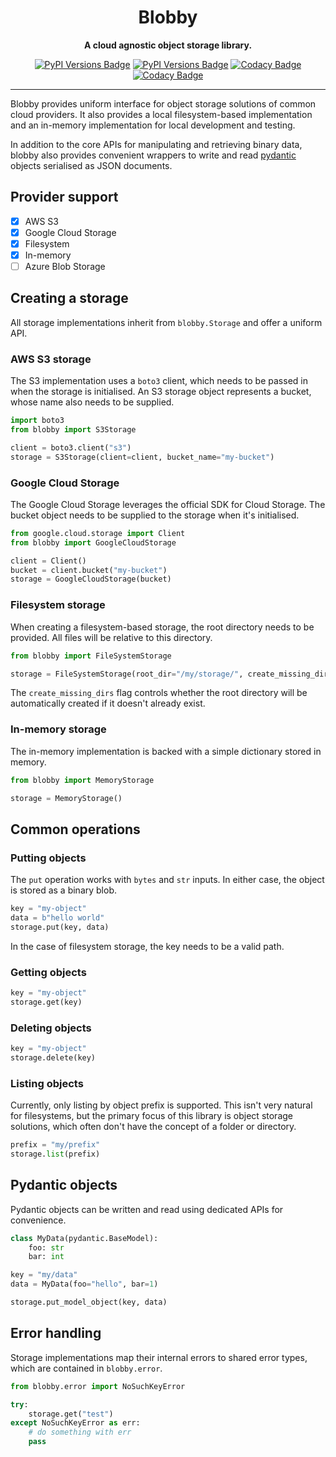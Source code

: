 <div align="center">

# Blobby

**A cloud agnostic object storage library.**

[![PyPI Versions Badge](https://badge.fury.io/py/blobby.svg)](https://badge.fury.io/py/blobby/)
[![PyPI Versions Badge](https://img.shields.io/pypi/pyversions/blobby.svg)](https://pypi.org/project/blobby/)
[![Codacy Badge](https://app.codacy.com/project/badge/Grade/5c800180fb3b466fb8964d798aecdcc2)](https://app.codacy.com/gh/davidsteiner/blobby/dashboard?utm_source=gh&utm_medium=referral&utm_content=&utm_campaign=Badge_grade)
[![Codacy Badge](https://app.codacy.com/project/badge/Coverage/5c800180fb3b466fb8964d798aecdcc2)](https://app.codacy.com/gh/davidsteiner/blobby/dashboard?utm_source=gh&utm_medium=referral&utm_content=&utm_campaign=Badge_coverage)

</div>

---

Blobby provides uniform interface for object storage solutions of common cloud providers.
It also provides a local filesystem-based implementation and an in-memory implementation
for local development and testing.

In addition to the core APIs for manipulating and retrieving
binary data, blobby also provides convenient wrappers to 
write and read
[pydantic](https://docs.pydantic.dev/latest/) objects
serialised as JSON documents.

## Provider support

- [x] AWS S3
- [x] Google Cloud Storage
- [x] Filesystem
- [x] In-memory
- [ ] Azure Blob Storage

## Creating a storage

All storage implementations inherit from `blobby.Storage` and
offer a uniform API.

### AWS S3 storage

The S3 implementation uses a `boto3` client, which needs to be
passed in when the storage is initialised. An S3 storage object
represents a bucket, whose name also needs to be supplied.

```python
import boto3
from blobby import S3Storage

client = boto3.client("s3")
storage = S3Storage(client=client, bucket_name="my-bucket")
```

### Google Cloud Storage

The Google Cloud Storage leverages the official SDK for 
Cloud Storage. The bucket object needs to be supplied to the
storage when it's initialised.

```python
from google.cloud.storage import Client
from blobby import GoogleCloudStorage

client = Client()
bucket = client.bucket("my-bucket")
storage = GoogleCloudStorage(bucket)
```

### Filesystem storage

When creating a filesystem-based storage, the root directory
needs to be provided. All files will be relative to this 
directory.

```python
from blobby import FileSystemStorage

storage = FileSystemStorage(root_dir="/my/storage/", create_missing_dirs=True)
```

The `create_missing_dirs` flag controls whether the root directory
will be automatically created if it doesn't already exist.

### In-memory storage

The in-memory implementation is backed with a simple dictionary stored
in memory.

```python
from blobby import MemoryStorage

storage = MemoryStorage()
```

## Common operations

### Putting objects

The `put` operation works with `bytes` and `str` inputs.
In either case, the object is stored as a binary blob.

```python
key = "my-object"
data = b"hello world"
storage.put(key, data)
```

In the case of filesystem storage, the key needs to be a 
valid path.

### Getting objects

```python
key = "my-object"
storage.get(key)
```

### Deleting objects

```python
key = "my-object"
storage.delete(key)
```

### Listing objects

Currently, only listing by object prefix is supported.
This isn't very natural for filesystems, but the primary focus
of this library is object storage solutions, which often
don't have the concept of a folder or directory.

```python
prefix = "my/prefix"
storage.list(prefix)
```

## Pydantic objects

Pydantic objects can be written and read using 
dedicated APIs for convenience.

```python
class MyData(pydantic.BaseModel):
    foo: str
    bar: int

key = "my/data"
data = MyData(foo="hello", bar=1)

storage.put_model_object(key, data)
```

## Error handling

Storage implementations map their internal errors
to shared error types, which are contained in `blobby.error`.

```python
from blobby.error import NoSuchKeyError

try:
    storage.get("test")
except NoSuchKeyError as err:
    # do something with err
    pass
```